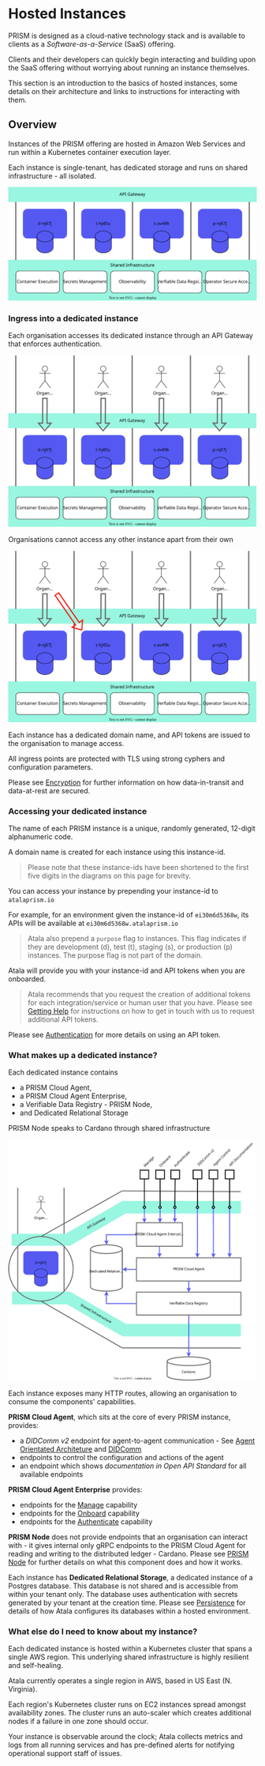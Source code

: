 # Hosted Instances 

PRISM is designed as a cloud-native technology stack and is available to clients as a *Software-as-a-Service* (SaaS) offering. 

Clients and their developers can quickly begin interacting and building upon the SaaS offering without worrying about running an instance themselves.

This section is an introduction to the basics of hosted instances, some details on their architecture and links to instructions for interacting with them.

## Overview

Instances of the PRISM offering are hosted in Amazon Web Services and run within a Kubernetes container execution layer. 

Each instance is single-tenant, has dedicated storage and runs on shared infrastructure - all isolated. 

![Four single-tenant instances running isolated on shared infrastructure](/img/hosted-instances-overview-1.svg)

### Ingress into a dedicated instance

Each organisation accesses its dedicated instance through an API Gateway that enforces authentication.

![Each instance is in use by a different organisation](/img/hosted-instances-overview-2.svg)

Organisations cannot access any other instance apart from their own

![Organisation 1 cannot ](/img/hosted-instances-overview-3.svg)

Each instance has a dedicated domain name, and API tokens are issued to the organisation to manage access. 

All ingress points are protected with TLS using strong cyphers and configuration parameters. 

Please see [Encryption](../architecture/encryption) for further information on how data-in-transit and data-at-rest are secured.


### Accessing your dedicated instance

The name of each PRISM instance is a unique, randomly generated, 12-digit alphanumeric code. 

A domain name is created for each instance using this instance-id. 

> Please note that these instance-ids have been shortened to the first five digits in the diagrams on this page for brevity.

You can access your instance by prepending your instance-id to `atalaprism.io`

For example, for an environment given the instance-id of `ei30m6d5368w`, its APIs will be available at `ei30m6d5368w.atalaprism.io`

> Atala also prepend a `purpose` flag to instances. This flag indicates if they are development (d), test (t), staging (s), or production (p) instances. The purpose flag is not part of the domain.

Atala will provide you with your instance-id and API tokens when you are onboarded. 

> Atala recommends that you request the creation of additional tokens for each integration/service or human user that you have. Please see [Getting Help](../getting-help) for instructions on how to get in touch with us to request additional API tokens.

Please see [Authentication](../architecture/authentication) for more details on using an API token.

### What makes up a dedicated instance?

Each dedicated instance contains 
 - a PRISM Cloud Agent, 
 - a PRISM Cloud Agent Enterprise, 
 - a Verifiable Data Registry - PRISM Node,
 - and Dedicated Relational Storage

PRISM Node speaks to Cardano through shared infrastructure

![Each dedicated instance contains a PRISM Cloud Agent Enterprise, a PRISM Cloud Agent, a Verifiable Data Registry and Dedicated Relational Storage](/img/hosted-instances-overview-4.svg)

Each instance exposes many HTTP routes, allowing an organisation to consume the components' capabilities.

 **PRISM Cloud Agent**, which sits at the core of every PRISM instance, provides:
  - a *DIDComm v2* endpoint for agent-to-agent communication - See [Agent Orientated Architeture](../architecture/agent-orientated-architecture) and [DIDComm](../architecture/didcomm])
  - endpoints to control the configuration and actions of the agent
  - an endpoint which shows *documentation in Open API Standard* for all available endpoints

**PRISM Cloud Agent Enterprise** provides:
  - endpoints for the [Manage](../prism-cloud-agent-enterprise/manage/overview) capability
  - endpoints for the [Onboard](../prism-cloud-agent-enterprise/onboard/overview) capability
  - endpoints for the [Authenticate](../prism-cloud-agent-enterprise/authenticate/overview) capability

**PRISM Node** does not provide endpoints that an organisation can interact with - it gives internal only gRPC endpoints to the PRISM Cloud Agent for reading and writing to the distributed ledger - Cardano. Please see [PRISM Node](../prism-node) for further details on what this component does and how it works.

Each instance has **Dedicated Relational Storage**, a dedicated instance of a Postgres database. This database is not shared and is accessible from within your tenant only. The database uses authentication with secrets generated by your tenant at the creation time. Please see [Persistence](../architecture/persistence) for details of how Atala configures its databases within a hosted environment.

### What else do I need to know about my instance?

Each dedicated instance is hosted within a Kubernetes cluster that spans a single AWS region. This underlying shared infrastructure is highly resilient and self-healing. 

Atala currently operates a single region in AWS, based in US East (N. Virginia).

Each region's Kubernetes cluster runs on EC2 instances spread amongst availability zones. The cluster runs an auto-scaler which creates additional nodes if a failure in one zone should occur.

Your instance is observable around the clock; Atala collects metrics and logs from all running services and has pre-defined alerts for notifying operational support staff of issues. 
